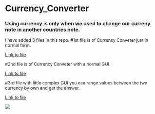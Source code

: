 # Currency_Converter

### Using currency is only when we used to change our curreny note in another countries note.
I have added 3 files in this repo.
#1st file is of Currency Conveter just in normal form. 

<a href="https://github.com/RishavMishraRM/Currency_Converter/blob/main/Currency_Converter.py">Link to file</a>

#2nd file is of Currency Conveter with a normal GUI.

<a href="https://github.com/RishavMishraRM/Currency_Converter/blob/main/Currency_Converter_GUI.py">Link to file</a>

#3rd file with little complex GUI you can range values between the two currency by own and get the answer.

<a href="https://github.com/RishavMishraRM/Currency_Converter/blob/main/Currnecy_Converter_Complex_GUI.py">Link to file</a>

<img src = https://cdn.britannica.com/87/191987-131-6D09155D/currency-exchange-rate-background-LED-display-board.jpg>
